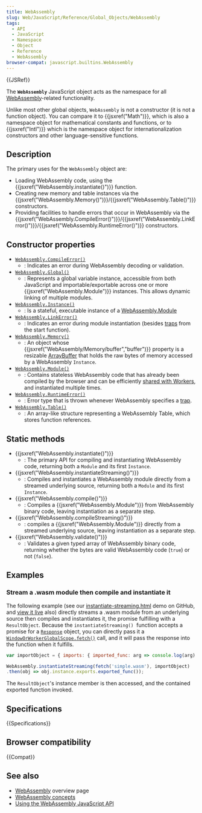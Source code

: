 ```yaml
---
title: WebAssembly
slug: Web/JavaScript/Reference/Global_Objects/WebAssembly
tags:
  - API
  - JavaScript
  - Namespace
  - Object
  - Reference
  - WebAssembly
browser-compat: javascript.builtins.WebAssembly
---
```

{{JSRef}}

The **`WebAssembly`** JavaScript object acts as the namespace for all
[WebAssembly](/en-US/docs/WebAssembly)-related functionality.

Unlike most other global objects, `WebAssembly` is not a constructor (it is not
a function object). You can compare it to {{jsxref("Math")}}, which is
also a namespace object for mathematical constants and functions, or to
{{jsxref("Intl")}} which is the namespace object for internationalization
constructors and other language-sensitive functions.

## Description

The primary uses for the `WebAssembly` object are:

*   Loading WebAssembly code, using the
    {{jsxref("WebAssembly.instantiate()")}} function.
*   Creating new memory and table instances via the
    {{jsxref("WebAssembly.Memory()")}}/{{jsxref("WebAssembly.Table()")}}
    constructors.
*   Providing facilities to handle errors that occur in WebAssembly via the
    {{jsxref("WebAssembly.CompileError()")}}/{{jsxref("WebAssembly.LinkError()")}}/{{jsxref("WebAssembly.RuntimeError()")}}
    constructors.

## Constructor properties

*   [`WebAssembly.CompileError()`](/en-US/docs/Web/JavaScript/Reference/Global_Objects/WebAssembly/CompileError/CompileError)
    *   : Indicates an error during WebAssembly decoding or validation.
*   [`WebAssembly.Global()`](/en-US/docs/Web/JavaScript/Reference/Global_Objects/WebAssembly/Global/Global)
    *   : Represents a global variable instance, accessible from both JavaScript and
        importable/exportable across one or more
        {{jsxref("WebAssembly.Module")}} instances. This allows dynamic
        linking of multiple modules.
*   [`WebAssembly.Instance()`](/en-US/docs/Web/JavaScript/Reference/Global_Objects/WebAssembly/Instance/Instance)
    *   : Is a stateful, executable instance of a
        [WebAssembly.Module](/en-US/docs/Web/JavaScript/Reference/Global_Objects/WebAssembly/Module)
*   [`WebAssembly.LinkError()`](/en-US/docs/Web/JavaScript/Reference/Global_Objects/WebAssembly/LinkError/LinkError)
    *   : Indicates an error during module instantiation (besides
        [traps](https://webassembly.org/docs/semantics/#traps) from the start
        function).
*   [`WebAssembly.Memory()`](/en-US/docs/Web/JavaScript/Reference/Global_Objects/WebAssembly/Memory/Memory)
    *   : An object whose
        {{jsxref("WebAssembly/Memory/buffer","buffer")}} property is
        a resizable
        [ArrayBuffer](/en-US/docs/Web/JavaScript/Reference/Global_Objects/ArrayBuffer)
        that holds the raw bytes of memory accessed by a WebAssembly `Instance`.
*   [`WebAssembly.Module()`](/en-US/docs/Web/JavaScript/Reference/Global_Objects/WebAssembly/Module/Module)
    *   : Contains stateless WebAssembly code that has already been compiled by the
        browser and can be efficiently
        [shared with Workers](/en-US/docs/Web/API/Worker/postMessage), and
        instantiated multiple times.
*   [`WebAssembly.RuntimeError()`](/en-US/docs/Web/JavaScript/Reference/Global_Objects/WebAssembly/RuntimeError/RunTimeError)
    *   : Error type that is thrown whenever WebAssembly specifies a
        [trap](https://webassembly.org/docs/semantics/#traps).
*   [`WebAssembly.Table()`](/en-US/docs/Web/JavaScript/Reference/Global_Objects/WebAssembly/Table/Table)
    *   : An array-like structure representing a WebAssembly Table, which stores
        function references.

## Static methods

*   {{jsxref("WebAssembly.instantiate()")}}
    *   : The primary API for compiling and instantiating WebAssembly code,
        returning both a `Module` and its first `Instance`.
*   {{jsxref("WebAssembly.instantiateStreaming()")}}
    *   : Compiles and instantiates a WebAssembly module directly from a streamed
        underlying source, returning both a `Module` and its first `Instance`.
*   {{jsxref("WebAssembly.compile()")}}
    *   : Compiles a {{jsxref("WebAssembly.Module")}} from WebAssembly
        binary code, leaving instantiation as a separate step.
*   {{jsxref("WebAssembly.compileStreaming()")}}
    *   : compiles a {{jsxref("WebAssembly.Module")}} directly from a
        streamed underlying source, leaving instantiation as a separate step.
*   {{jsxref("WebAssembly.validate()")}}
    *   : Validates a given typed array of WebAssembly binary code, returning
        whether the bytes are valid WebAssembly code (`true`) or not (`false`).

## Examples

### Stream a .wasm module then compile and instantiate it

The following example (see our
[instantiate-streaming.html](https://github.com/mdn/webassembly-examples/blob/master/js-api-examples/instantiate-streaming.html)
demo on GitHub, and
[view it live](https://mdn.github.io/webassembly-examples/js-api-examples/instantiate-streaming.html)
also) directly streams a .wasm module from an underlying source then compiles
and instantiates it, the promise fulfilling with a `ResultObject`. Because the
`instantiateStreaming()`  function accepts a promise for a
[`Response`](/en-US/docs/Web/API/Response "The Response interface of the Fetch API represents the response to a request.")
object, you can directly pass it a
[`WindowOrWorkerGlobalScope.fetch()`](/en-US/docs/Web/API/WindowOrWorkerGlobalScope/fetch "The fetch() method of the WindowOrWorkerGlobalScope mixin starts the process of fetching a resource from the network, returning a promise which is fulfilled once the response is available.")
call, and it will pass the response into the function when it fulfills.

```js
var importObject = { imports: { imported_func: arg => console.log(arg) } };

WebAssembly.instantiateStreaming(fetch('simple.wasm'), importObject)
.then(obj => obj.instance.exports.exported_func());
```

The `ResultObject`'s instance member is then accessed, and the contained
exported function invoked.

## Specifications

{{Specifications}}

## Browser compatibility

{{Compat}}

## See also

*   [WebAssembly](/en-US/docs/WebAssembly) overview page
*   [WebAssembly concepts](/en-US/docs/WebAssembly/Concepts)
*   [Using the WebAssembly JavaScript API](/en-US/docs/WebAssembly/Using_the_JavaScript_API)
